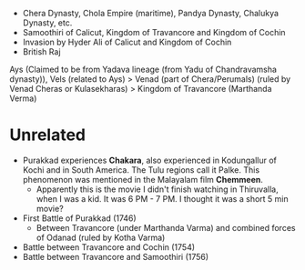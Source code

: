 - Chera Dynasty, Chola Empire (maritime), Pandya Dynasty, Chalukya Dynasty, etc.
- Samoothiri of Calicut, Kingdom of Travancore and Kingdom of Cochin
- Invasion by Hyder Ali of Calicut and Kingdom of Cochin
- British Raj


Ays (Claimed to be from Yadava lineage (from Yadu of Chandravamsha dynasty)), Vels (related to Ays) > Venad (part of Chera/Perumals) (ruled by Venad Cheras or Kulasekharas) > Kingdom of Travancore (Marthanda Verma)



# Unrelated
- Purakkad experiences **Chakara**, also experienced in Kodungallur of Kochi and in South America. The Tulu regions call it Palke. This phenomenon was mentioned in the Malayalam film **Chemmeen**.
	- Apparently this is the movie I didn't finish watching in Thiruvalla, when I was a kid. It was 6 PM - 7 PM. I thought it was a short 5 min movie?
- First Battle of Purakkad (1746)
	- Between Travancore (under Marthanda Varma) and combined forces of Odanad (ruled by Kotha Varma)
- Battle between Travancore and Cochin (1754)
- Battle between Travancore and Samoothiri (1756)